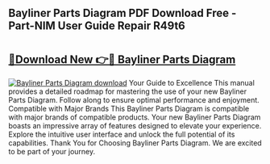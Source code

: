 ## Bayliner Parts Diagram PDF Download Free - Part-NIM User Guide Repair R49t6

# <h2><a href="http://dftb15o.blite.top/?on=Bayliner+Parts+Diagram">🔗Download New 👉🔴 Bayliner Parts Diagram</a></h2>

[![Bayliner Parts Diagram download](https://i.imgur.com/lujVjoI.png)](http://dftb15o.blite.top/?on=Bayliner+Parts+Diagram)
Your Guide to Excellence This manual provides a detailed roadmap for mastering the use of your new Bayliner Parts Diagram. Follow along to ensure optimal performance and enjoyment. Compatible with Major Brands This Bayliner Parts Diagram is compatible with major brands of compatible products. Your new Bayliner Parts Diagram boasts an impressive array of features designed to elevate your experience. Explore the intuitive user interface and unlock the full potential of its capabilities. Thank You for Choosing Bayliner Parts Diagram. We are excited to be part of your journey.
